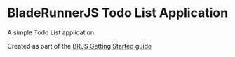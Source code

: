 # BladeRunnerJS Todo List Application

A simple Todo List application.

Created as part of the [BRJS Getting Started guide](http://bladerunnerjs.org/use/getting_started)